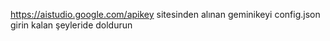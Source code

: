 https://aistudio.google.com/apikey sitesinden alınan geminikeyi config.json girin kalan şeyleride doldurun
